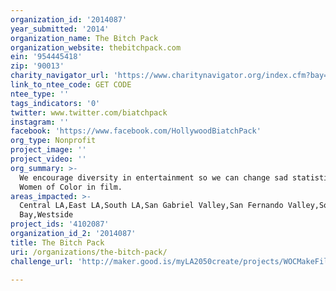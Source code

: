 ```yaml
---
organization_id: '2014087'
year_submitted: '2014'
organization_name: The Bitch Pack
organization_website: thebitchpack.com
ein: '954445418'
zip: '90013'
charity_navigator_url: 'https://www.charitynavigator.org/index.cfm?bay=search.profile&ein=954445418'
link_to_ntee_code: GET CODE
ntee_type: ''
tags_indicators: '0'
twitter: www.twitter.com/biatchpack
instagram: ''
facebook: 'https://www.facebook.com/HollywoodBiatchPack'
org_type: Nonprofit
project_image: ''
project_video: ''
org_summary: >-
  We encourage diversity in entertainment so we can change sad statistics for
  Women of Color in film.
areas_impacted: >-
  Central LA,East LA,South LA,San Gabriel Valley,San Fernando Valley,South
  Bay,Westside
project_ids: '4102087'
organization_id_2: '2014087'
title: The Bitch Pack
uri: /organizations/the-bitch-pack/
challenge_url: 'http://maker.good.is/myLA2050create/projects/WOCMakeFilms.html'

---
```


